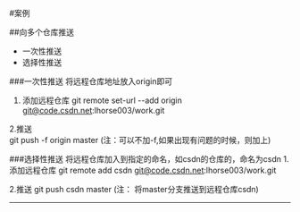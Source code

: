 #案例


##向多个仓库推送

- 一次性推送
-  选择性推送

###一次性推送
将远程仓库地址放入origin即可
1. 添加远程仓库
git remote set-url --add origin git@code.csdn.net:lhorse003/work.git

2.推送	
git push -f origin master (注：可以不加-f,如果出现有问题的时候，则加上)

###选择性推送
将远程仓库加入到指定的命名，如csdn的仓库的，命名为csdn
1.添加远程仓库
git remote add csdn git@code.csdn.net:lhorse003/work.git

2.推送
git push csdn master (注： 将master分支推送到远程仓库csdn)


---
